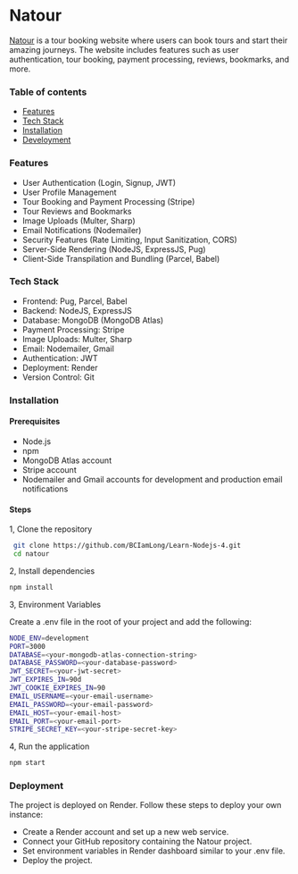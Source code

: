 
# Natour

[Natour](https://natours-final-course-project.onrender.com) is a tour booking website where users can book tours and start their amazing journeys. The website includes features such as user authentication, tour booking, payment processing, reviews, bookmarks, and more.
### Table of contents
- [Features](#feature)
- [Tech Stack](#tech-stack)
- [Installation](#installation)
- [Develoyment](#develoyment)

### Features
- User Authentication (Login, Signup, JWT)
- User Profile Management
- Tour Booking and Payment Processing (Stripe)
- Tour Reviews and Bookmarks
- Image Uploads (Multer, Sharp)
- Email Notifications (Nodemailer)
- Security Features (Rate Limiting, Input Sanitization, CORS)
- Server-Side Rendering (NodeJS, ExpressJS, Pug)
- Client-Side Transpilation and Bundling (Parcel, Babel)

### Tech Stack
- Frontend: Pug, Parcel, Babel
- Backend: NodeJS, ExpressJS
- Database: MongoDB (MongoDB Atlas)
- Payment Processing: Stripe
- Image Uploads: Multer, Sharp
- Email: Nodemailer, Gmail
- Authentication: JWT
- Deployment: Render
- Version Control: Git

### Installation
#### Prerequisites
- Node.js
- npm
- MongoDB Atlas account
- Stripe account
- Nodemailer and Gmail accounts for development and production email notifications

#### Steps
1, Clone the repository
```bash
 git clone https://github.com/BCIamLong/Learn-Nodejs-4.git
 cd natour
```
2, Install dependencies
```bash
npm install
```
3, Environment Variables

Create a .env file in the root of your project and add the following:
 ```bash
NODE_ENV=development
PORT=3000
DATABASE=<your-mongodb-atlas-connection-string>
DATABASE_PASSWORD=<your-database-password>
JWT_SECRET=<your-jwt-secret>
JWT_EXPIRES_IN=90d
JWT_COOKIE_EXPIRES_IN=90
EMAIL_USERNAME=<your-email-username>
EMAIL_PASSWORD=<your-email-password>
EMAIL_HOST=<your-email-host>
EMAIL_PORT=<your-email-port>
STRIPE_SECRET_KEY=<your-stripe-secret-key>
```   
4, Run the application
```bash
npm start
```

### Deployment
The project is deployed on Render. Follow these steps to deploy your own instance:
- Create a Render account and set up a new web service.
- Connect your GitHub repository containing the Natour project.
- Set environment variables in Render dashboard similar to your .env file.
- Deploy the project.
